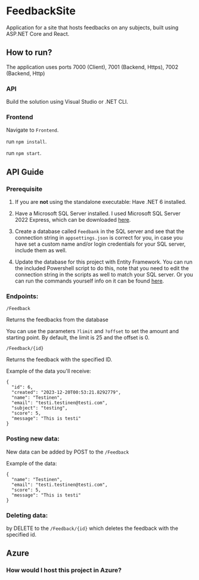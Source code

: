 # FeedbackSite
Application for a site that hosts feedbacks on any subjects, built using ASP.NET Core and React. 

## How to run?
The application uses ports 7000 (Client), 7001 (Backend, Https), 7002 (Backend, Http)

### API
Build the solution using Visual Studio or .NET CLI.

### Frontend
Navigate to `Frontend`.

run `npm install`.

run `npm start`.

## API Guide
### Prerequisite

 1. If you are **not** using the standalone executable: Have .NET 6 installed.

 1. Have a Microsoft SQL Server installed. I used Microsoft SQL Server 2022 Express, which can be downloaded [here](https://www.microsoft.com/en-us/sql-server/sql-server-downloads).

 1. Create a database called `Feedbank` in the SQL server and see that the connection string in `appsettings.json` is correct for you, in case you have set a custom name and/or login credentials for your SQL server, include them as well.

 1. Update the database for this project with Entity Framework. You can run the included Powershell script to do this, note that you need to edit the connection string in the scripts as well to match your SQL server. Or you can run the commands yourself info on it can be found [here](https://learn.microsoft.com/en-us/ef/core/managing-schemas/migrations/?tabs=dotnet-core-cli).

### Endpoints:

`/Feedback`

Returns the feedbacks from the database

You can use the parameters `?limit` and `?offset` to set the amount and starting point.
By default, the limit is 25 and the offset is 0.

`/Feedback/{id}`

Returns the feedback with the specified ID.

Example of the data you'll receive:
```
{
  "id": 6,
  "created": "2023-12-20T00:53:21.8292779",
  "name": "Testinen",
  "email": "testi.testinen@testi.com",
  "subject": "testing",
  "score": 5,
  "message": "This is testi"
}
```

### Posting new data:

New data can be added by POST to the `/Feedback`

Example of the data:
```
{
  "name": "Testinen",
  "email": "testi.testinen@testi.com",
  "score": 5,
  "message": "This is testi"
}
```

### Deleting data:

by DELETE to the `/Feedback/{id}` which deletes the feedback with the specified id.

## Azure
### How would I host this project in Azure?